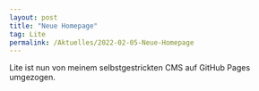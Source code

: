 ```yaml
---
layout: post
title: "Neue Homepage"
tag: Lite
permalink: /Aktuelles/2022-02-05-Neue-Homepage
---
```


Lite ist nun von meinem selbstgestrickten CMS auf GitHub Pages umgezogen.
